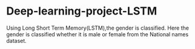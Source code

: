 # Deep-learning-project-LSTM
Using Long Short Term Memory(LSTM),the gender is classified.
Here the gender is classified whether it is male or female from the National names dataset.
